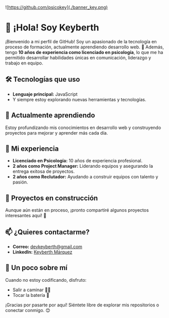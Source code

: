 ![https://github.com/psicokey](./banner_key.png)

# 👋 ¡Hola! Soy Keyberth

¡Bienvenido a mi perfil de GitHub! Soy un apasionado de la tecnología en proceso de formación, actualmente aprendiendo desarrollo web. 🚀 Además, tengo **10 años de experiencia como licenciado en psicología**, lo que me ha permitido desarrollar habilidades únicas en comunicación, liderazgo y trabajo en equipo.

## 🛠 Tecnologías que uso
- **Lenguaje principal:** JavaScript
- Y siempre estoy explorando nuevas herramientas y tecnologías.

## 🌱 Actualmente aprendiendo
Estoy profundizando mis conocimientos en desarrollo web y construyendo proyectos para mejorar y aprender más cada día.

## 💼 Mi experiencia
- **Licenciado en Psicología:** 10 años de experiencia profesional.
- **2 años como Project Manager:** Liderando equipos y asegurando la entrega exitosa de proyectos.
- **2 años como Reclutador:** Ayudando a construir equipos con talento y pasión.

## 🚀 Proyectos en construcción
Aunque aún están en proceso, ¡pronto compartiré algunos proyectos interesantes aquí! 🎉

## 📫 ¿Quieres contactarme?
- **Correo:** [devkeyberth@gmail.com](mailto:devkeyberth@gmail.com)
- **LinkedIn:** [Keyberth Márquez](https://www.linkedin.com/in/keyberth-marquez-51031811a/)

## 🎸 Un poco sobre mí
Cuando no estoy codificando, disfruto:
- Salir a caminar 🚶‍♂️
- Tocar la batería 🥁

¡Gracias por pasarte por aquí! Siéntete libre de explorar mis repositorios o conectar conmigo. 😊
